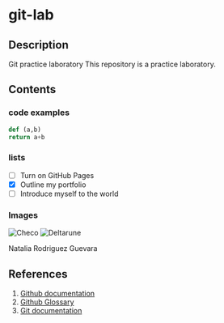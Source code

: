 # git-lab

## Description

Git practice laboratory
This repository is a practice laboratory.

## Contents
### code examples
```Python
def (a,b)
return a+b
```

### lists
- [ ] Turn on GitHub Pages
- [X] Outline my portfolio
- [ ] Introduce myself to the world

### Images
![Checo](https://github.com/natrogue28/git-lab/blob/e33cc7d0aef94be3830ad4c7cbc6271feb995db2/sergio-perez-red-bull-racing-i.jpg)
![Deltarune](https://github.com/natrogue28/git-lab/blob/1655c3630dc5b37fb3d65d1037236deb48328a4a/IMG_9971.GIF)

Natalia Rodriguez Guevara

## References
1. [Github documentation](https://docs.github.com/en)
2. [Github Glossary](https://docs.github.com/en/get-started/learning-about-github/github-glossary)
3. [Git documentation](https://git-scm.com/doc)



